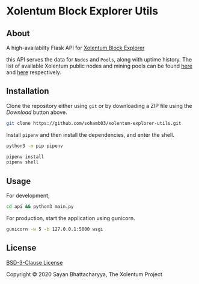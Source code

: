 # Xolentum Block Explorer Utils

## About

A high-availabilty Flask API for [Xolentum Block Explorer](https://explorer.xolentum.org)

this API serves the data for `Nodes` and `Pools`, along with uptime history. The list of available Xolentum public nodes and mining pools can be found [here](https://github.com/xolentum/public-nodes-json) and [here](https://github.com/xolentum/mining-pools-json) respectively.

## Installation

Clone the repository either using `git` or by downloading a ZIP file using the *Download* button above. 

```sh
git clone https://github.com/sohamb03/xolentum-explorer-utils.git
```

Install `pipenv` and then install the dependencies, and enter the shell. 

```sh
python3 -m pip pipenv

pipenv install
pipenv shell
```

## Usage

For development,

```sh
cd api && python3 main.py
```

For production, start the application using gunicorn. 

```sh
gunicorn -w 5 -b 127.0.0.1:5000 wsgi
```

## License 

[BSD-3-Clause License](LiCENSE)

Copyright © 2020 Sayan Bhattacharyya, The Xolentum Project
